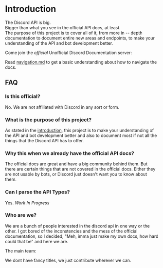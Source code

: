 # Introduction

The Discord API is big.\
Bigger than what you see in the official API docs, at least.\
The purpose of this project is to cover all of it, from more in -- depth
documentation to document entire new areas and endpoints, to make your
understanding of the API and bot development better.

Come join the *official* Unofficial Discord Documentation server:

<server id="zVB5P96GE2"></server>

<note>

Read [navigation.md](https://discord-undoc.github.io/discord-undoc-theme/kbdcombo.html)
to get a basic understanding about how to navigate the docs.

</note>

## FAQ

### Is this official?

No. We are not affiliated with Discord in any sort or form.

### What is the purpose of this project?

As stated in the [introduction](#introduction), this project is to make your
understanding of the API and bot development better and also to document
most if not all the things that the Discord API has to offer.

### Why this when we already have the official API docs?

The official docs are great and have a big community behind them.
But there are certain things that are not covered in the official docs.
Either they are not usable by bots, or Discord just doesn't want you to know about them.

### Can I parse the API Types?

Yes. *Work In Progress*

### Who are we?

We are a bunch of people interested in the discord api in one way or the
other. I <user id="discord:841509053422632990"></user> got bored of the
inconstencies and the mess of the official documentation, so I decided,
"Meh, imma just make my own docs, how hard could that be" and here we are.

The main team:

<user id="discord:841509053422632990"></user> <user id="discord:755792681313108018"></user>
<user id="discord:828387742575624222"></user> <user id="discord:190160914765316096"></user>

We dont have fancy titles, we just contribute wherever we can.

